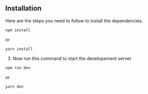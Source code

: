 
## Installation
Here are the steps you need to follow to install the dependencies.

```
npm install
```
or

```
yarn install
```

3. Now run this command to start the developement server

```
npm run dev
```

or 

```
yarn dev
```

